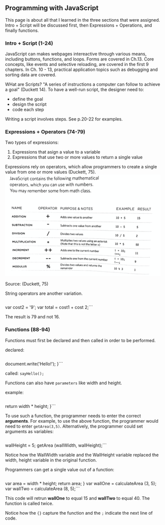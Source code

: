 ## Programming with JavaScript
This page is about all that I learned in the three sections that were assigned.  Intro + Script will be discussed first, then Expressions + Operations, and finally functions.  

### Intro + Script (1-24)
JavaScript can makes webpages intereactive through various means, including buttons, functions, and loops.  Forms are covered in Ch.13.  Core concepts, like events and selective reloading, are covered in the first 9 chapters.  In Ch. 10 - 13, practical application topics such as debugging and sorting data are covered. 

WHat are Scripts?  "A series of instructions a computer can follow to achieve a goal" (Duckett 14).  To have a well-run script, the designer need to:
- define the goal
- design the script
- code each step

Writing a script involves steps.  See p.20-22 for examples. 

### Expressions + Operators (74-79)

Two types of expressions:
1. Expressions that asign a value to a variable
2. Expressions that use two or more values to return a single value

Expressions rely on operators, which allow programmers to create a single value from one or more values (Duckett, 75). ![example](operatorsjs.jpg)  

Source: (Duckett, 75)

String operators are another variation.  
> ```var cost1 = '7';
  var cost2 = '9';
  var total = cost1 + cost 2;```

The result is 79 and not 16.  

### Functions (88-94) 

Functions must first be declared and then called in order to be performed.  

declared:
> ```function sayHello(){
  document.write('Hello!');
  }```

called:
`sayHello();`

Functions can also have `parameters` like width and height.

example: 
> ```function getArea(width, height){
  return width * height;
  }```

To use such a function, the programmer needs to enter the correct __arguments__.  For example, to use the above function, the programmer would need to enter `getArea(3,5)`.  Alternatively, the programmer could set arguments as variables:

> ```wallWidth = 3;
  wallHeight = 5;
  getArea (wallWidth, wallHeight);```

Notice how the WallWidth variable and the WallHeight variable replaced the width, height variable in the original function.  

Programmers can get a single value out of a function: 
> ```function calculateArea(width, height){
var area = width * height;
return area;
}
var wallOne = calculateArea (3, 5);
var wallTwo = calculateArea (8, 5);```

This code will retrun **wallOne** to equal 15 and **wallTwo** to equal 40.  The function is called twice.  

Notice how the `{}` capture the function and the `;` indicate the next line of code. 